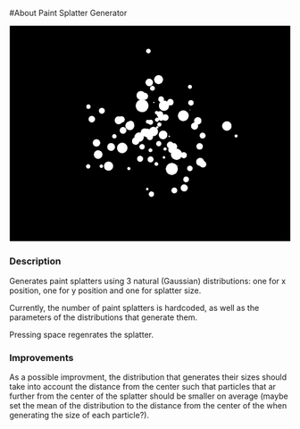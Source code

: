 #About Paint Splatter Generator

![Screenshot of paint splatter](paintSplatter.png)

### Description

Generates paint splatters using 3 natural (Gaussian) distributions: one
for x position, one for y position and one for splatter size.

Currently, the number of paint splatters is hardcoded, as well as the
parameters of the distributions that generate them.

Pressing space regenrates the splatter.

### Improvements

As a possible improvment, the distribution that generates their sizes should
take into account the distance from the center such that particles that ar
further from the center of the splatter should be smaller on average
(maybe set the mean of the distribution to the distance from the center of the
when generating the size of each particle?).

